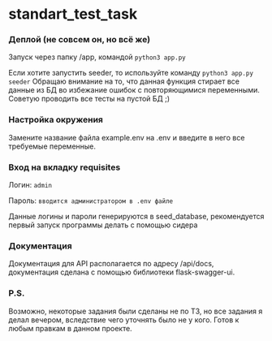 # standart_test_task

### Деплой (не совсем он, но всё же)
Запуск через папку /app, командой ```python3 app.py```

Если хотите запустить seeder, то используйте команду ```python3 app.py seeder```
Обращаю внимание на то, что данная функция стирает все данные из БД во избежание ошибок с повторяющимися переменными.
Советую проводить все тесты на пустой БД ;)

### Настройка окружения
Замените название файла example.env на .env и введите в него все требуемые переменные.


### Вход на вкладку requisites
Логин: ```admin```

Пароль: ```вводится администратором в .env файле```

Данные логины и пароли генерируются в seed_database, рекомендуется первый запуск программы делать с помощью сидера

### Документация
Документация для API располагается по адресу /api/docs, документация сделана с помощью библиотеки flask-swagger-ui.

### P.S.
Возможно, некоторые задания были сделаны не по ТЗ, но все задания я делал вечером, вследствие чего уточнять было не у кого. Готов к любым правкам в данном проекте.